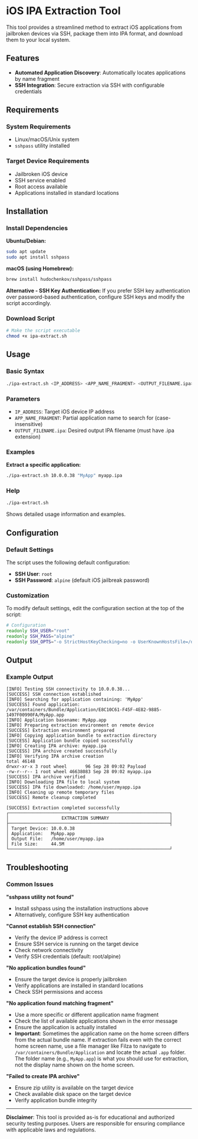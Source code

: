 # iOS IPA Extraction Tool

This tool provides a streamlined method to extract iOS applications from jailbroken devices via SSH, package them into IPA format, and download them to your local system.

## Features

- **Automated Application Discovery**: Automatically locates applications by name fragment
- **SSH Integration**: Secure extraction via SSH with configurable credentials

## Requirements

### System Requirements
- Linux/macOS/Unix system
- `sshpass` utility installed

### Target Device Requirements
- Jailbroken iOS device
- SSH service enabled
- Root access available
- Applications installed in standard locations

## Installation

### Install Dependencies

**Ubuntu/Debian:**
```bash
sudo apt update
sudo apt install sshpass
```

**macOS (using Homebrew):**
```bash
brew install hudochenkov/sshpass/sshpass
```

**Alternative - SSH Key Authentication:**
If you prefer SSH key authentication over password-based authentication, configure SSH keys and modify the script accordingly.

### Download Script
```bash
# Make the script executable
chmod +x ipa-extract.sh
```

## Usage

### Basic Syntax
```bash
./ipa-extract.sh <IP_ADDRESS> <APP_NAME_FRAGMENT> <OUTPUT_FILENAME.ipa>
```

### Parameters
- `IP_ADDRESS`: Target iOS device IP address
- `APP_NAME_FRAGMENT`: Partial application name to search for (case-insensitive)
- `OUTPUT_FILENAME.ipa`: Desired output IPA filename (must have .ipa extension)

### Examples

**Extract a specific application:**
```bash
./ipa-extract.sh 10.0.0.38 "MyApp" myapp.ipa
```

### Help
```bash
./ipa-extract.sh
```
Shows detailed usage information and examples.

## Configuration

### Default Settings
The script uses the following default configuration:
- **SSH User**: `root`
- **SSH Password**: `alpine` (default iOS jailbreak password)

### Customization
To modify default settings, edit the configuration section at the top of the script:

```bash
# Configuration
readonly SSH_USER="root"
readonly SSH_PASS="alpine"
readonly SSH_OPTS="-o StrictHostKeyChecking=no -o UserKnownHostsFile=/dev/null -o ConnectTimeout=10 -o LogLevel=ERROR"
```

## Output

### Example Output
```
[INFO] Testing SSH connectivity to 10.0.0.38...
[SUCCESS] SSH connection established
[INFO] Searching for application containing: 'MyApp'
[SUCCESS] Found application: /var/containers/Bundle/Application/E8C10C61-F45F-4E82-9885-1497F00990FA/MyApp.app
[INFO] Application basename: MyApp.app
[INFO] Preparing extraction environment on remote device
[SUCCESS] Extraction environment prepared
[INFO] Copying application bundle to extraction directory
[SUCCESS] Application bundle copied successfully
[INFO] Creating IPA archive: myapp.ipa
[SUCCESS] IPA archive created successfully
[INFO] Verifying IPA archive creation
total 46148
drwxr-xr-x 3 root wheel       96 Sep 28 09:02 Payload
-rw-r--r-- 1 root wheel 46638083 Sep 28 09:02 myapp.ipa
[SUCCESS] IPA archive verified
[INFO] Downloading IPA file to local system
[SUCCESS] IPA file downloaded: /home/user/myapp.ipa
[INFO] Cleaning up remote temporary files
[SUCCESS] Remote cleanup completed

[SUCCESS] Extraction completed successfully
┌─────────────────────────────────────────────────────────────┐
│                    EXTRACTION SUMMARY                       │
├─────────────────────────────────────────────────────────────┤
│ Target Device: 10.0.0.38
│ Application:   MyApp.app
│ Output File:   /home/user/myapp.ipa
│ File Size:     44.5M
└─────────────────────────────────────────────────────────────┘
```

## Troubleshooting

### Common Issues

**"sshpass utility not found"**
- Install sshpass using the installation instructions above
- Alternatively, configure SSH key authentication

**"Cannot establish SSH connection"**
- Verify the device IP address is correct
- Ensure SSH service is running on the target device
- Check network connectivity
- Verify SSH credentials (default: root/alpine)

**"No application bundles found"**
- Ensure the target device is properly jailbroken
- Verify applications are installed in standard locations
- Check SSH permissions and access

**"No application found matching fragment"**
- Use a more specific or different application name fragment
- Check the list of available applications shown in the error message
- Ensure the application is actually installed
- **Important**: Sometimes the application name on the home screen differs from the actual bundle name. If extraction fails even with the correct home screen name, use a file manager like Filza to navigate to `/var/containers/Bundle/Application` and locate the actual `.app` folder. The folder name (e.g., `MyApp.app`) is what you should use for extraction, not the display name shown on the home screen.

**"Failed to create IPA archive"**
- Ensure zip utility is available on the target device
- Check available disk space on the target device
- Verify application bundle integrity

---

**Disclaimer**: This tool is provided as-is for educational and authorized security testing purposes. Users are responsible for ensuring compliance with applicable laws and regulations.
